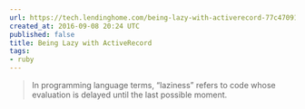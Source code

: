 ```yaml
---
url: https://tech.lendinghome.com/being-lazy-with-activerecord-77c470917160#.bjwene3u1
created_at: 2016-09-08 20:24 UTC
published: false
title: Being Lazy with ActiveRecord
tags:
- ruby
---
```


<blockquote>In programming language terms, “laziness” refers to code whose evaluation is delayed until the last possible moment.</blockquote>
